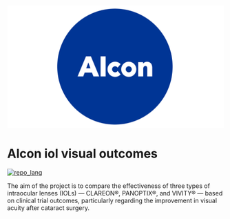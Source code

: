 ![alt text](Other/Alcon-Emblem.png) 
# Alcon iol visual outcomes


[![repo_lang](https://skillicons.dev/icons?i=python)](#)

The aim of the project is to compare the effectiveness of three types of intraocular lenses (IOLs) — CLAREON®, PANOPTIX®, and VIVITY® — based on clinical trial outcomes, particularly regarding the improvement in visual acuity after cataract surgery.
